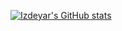 [![Izdeyar's GitHub stats](https://github-readme-stats.vercel.app/api?username=luckym0n&show_icons=true&theme=transparent)](https://github.com/anuraghazra/github-readme-stats)
